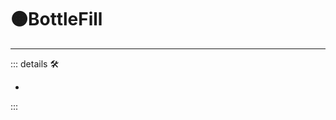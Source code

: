 # 🟠<motor>BottleFill</motor>

---

<!-- =================================================== -->
<!-- =================================================== -->
<!-- =================================================== -->
<!-- =================================================== -->
<!-- =================================================== -->
::: details 🛠

-

:::
